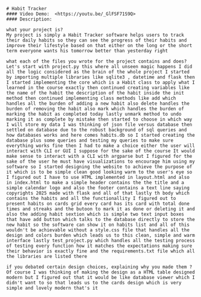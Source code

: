     # Habit Tracker
    #### Video Demo:  <https://youtu.be/_GlFSF71S9Q>
    #### Description:

    what your project is?
    My project is simply a Habit Tracker software helps users to track their daily habits so they can see the progress of their habits and improve their lifestyle based on that either on the long or the short term everyone wants his tomorrow better than yesterday right

    what each of the files you wrote for the project contains and does?
    Let's start with project.py this where all unseen magic happens I did all the logic considered as the brain of the whole project I started by importing multiple libraries like sqlite3 , datetime and flask then I started implementing the core which is a Habit class to apply what I learned in the course exactly then continued creating variables like the name of the habit the description of the habit inside the init method then continued implementing class methods like add which handles all the burden of adding a new habit also delete handles the burden of removing the habit also mark which handles the burden of marking the habit as completed today lastly unmark method to undo marking it as complete by mistake then started to choose in which way I will store my data I was thinking of json file versus database then settled on database due to the robust background of sql queries and how databases works and here comes habits.db so I started creating the database plus some queries and testing my queries to make sure everything works fine then I had to make a choice either the user will interact with CLI or GUI I suppose for the sake of the course It would make sense to interact with a CLI with argparse but I figured for the sake of the user he must have visualizations to encourage him using my software so I started designing the website to achieve the purpose of it which is to be simple clean good looking warm to the user's eye so I figured out I have to use HTML implemented in layout.html and also in index.html to make a simple header contains the the title and a simple calendar logo and also the footer contains a text line saying copyrights 2025 made with flask and all of that lastly th body which contains the habits and all the functionallity I figured out to present habits on cards grid every card has its card with total done times and streaks and the butoon to mark it as done or deleting it and also the adding habit sextion which is simple two text input boxes that have add button which talks to the database directly to store the new habit so the software can show it on habits list and all of this wouldn't be achievable without a style.css file that handles all the design and colors burden which leads us to this clean, simple and warm interface lastly test_project.py which handles all the testing process of testing every function how it matches the expectations making sure their behavior is exactly fine and the requirements.txt file which all the libraries are listed there

    if you debated certain design choices, explaining why you made them ?
    Of course I was thinking of making the design as a HTML table designed modern but I figured out that it would be like database viewer which I didn't want to so that leads us to the cards design which is very simple and lovely modern that's it
